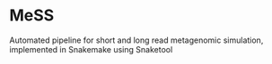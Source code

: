 # MeSS

Automated pipeline for short and long read metagenomic simulation, implemented in Snakemake using Snaketool
